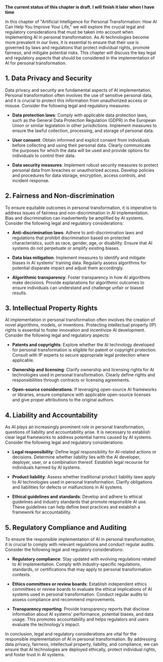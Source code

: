 **The current status of this chapter is draft. I will finish it later when I have time**

In this chapter of "Artificial Intelligence for Personal Transformation: How AI Can Help You Improve Your Life," we will explore the crucial legal and regulatory considerations that must be taken into account when implementing AI in personal transformation. As AI technologies become more prevalent in our lives, it is essential to ensure that their use is governed by laws and regulations that protect individual rights, promote fairness, and mitigate potential risks. This chapter will discuss the key legal and regulatory aspects that should be considered in the implementation of AI for personal transformation.

**1. Data Privacy and Security**
--------------------------------

Data privacy and security are fundamental aspects of AI implementation. Personal transformation often involves the use of sensitive personal data, and it is crucial to protect this information from unauthorized access or misuse. Consider the following legal and regulatory measures:

* **Data protection laws**: Comply with applicable data protection laws, such as the General Data Protection Regulation (GDPR) in the European Union or similar legislation in other jurisdictions. Implement measures to ensure the lawful collection, processing, and storage of personal data.

* **User consent**: Obtain informed and explicit consent from individuals before collecting and using their personal data. Clearly communicate the purposes for which the data will be used and provide options for individuals to control their data.

* **Data security measures**: Implement robust security measures to protect personal data from breaches or unauthorized access. Develop policies and procedures for data storage, encryption, access controls, and incident response.

**2. Fairness and Non-discrimination**
--------------------------------------

To ensure equitable outcomes in personal transformation, it is imperative to address issues of fairness and non-discrimination in AI implementation. Bias and discrimination can inadvertently be amplified by AI systems. Consider the following legal and regulatory considerations:

* **Anti-discrimination laws**: Adhere to anti-discrimination laws and regulations that prohibit discrimination based on protected characteristics, such as race, gender, age, or disability. Ensure that AI systems do not perpetuate or amplify existing biases.

* **Data bias mitigation**: Implement measures to identify and mitigate biases in AI systems' training data. Regularly assess algorithms for potential disparate impact and adjust them accordingly.

* **Algorithmic transparency**: Foster transparency in how AI algorithms make decisions. Provide explanations for algorithmic outcomes to ensure individuals can understand and challenge unfair or biased results.

**3. Intellectual Property Rights**
-----------------------------------

AI implementation in personal transformation often involves the creation of novel algorithms, models, or inventions. Protecting intellectual property (IP) rights is essential to foster innovation and incentivize AI development. Consider the following legal and regulatory aspects:

* **Patents and copyrights**: Explore whether the AI technology developed for personal transformation is eligible for patent or copyright protection. Consult with IP experts to secure appropriate legal protection where applicable.

* **Ownership and licensing**: Clarify ownership and licensing rights for AI technologies used in personal transformation. Clearly define rights and responsibilities through contracts or licensing agreements.

* **Open-source considerations**: If leveraging open-source AI frameworks or libraries, ensure compliance with applicable open-source licenses and give proper attributions to the original authors.

**4. Liability and Accountability**
-----------------------------------

As AI plays an increasingly prominent role in personal transformation, questions of liability and accountability arise. It is necessary to establish clear legal frameworks to address potential harms caused by AI systems. Consider the following legal and regulatory considerations:

* **Legal responsibility**: Define legal responsibility for AI-related actions or decisions. Determine whether liability lies with the AI developer, deployer, user, or a combination thereof. Establish legal recourse for individuals harmed by AI systems.

* **Product liability**: Assess whether traditional product liability laws apply to AI technologies used in personal transformation. Clarify obligations and liabilities for defects or malfunctions in AI systems.

* **Ethical guidelines and standards**: Develop and adhere to ethical guidelines and industry standards that promote responsible AI use. These guidelines can help define best practices and establish a framework for accountability.

**5. Regulatory Compliance and Auditing**
-----------------------------------------

To ensure the responsible implementation of AI in personal transformation, it is crucial to comply with relevant regulations and conduct regular audits. Consider the following legal and regulatory considerations:

* **Regulatory compliance**: Stay updated with evolving regulations related to AI implementation. Comply with industry-specific regulations, standards, or certifications that may apply to personal transformation contexts.

* **Ethics committees or review boards**: Establish independent ethics committees or review boards to evaluate the ethical implications of AI systems used in personal transformation. Conduct regular audits to assess compliance and recommend improvements.

* **Transparency reporting**: Provide transparency reports that disclose information about AI systems' performance, potential biases, and data usage. This promotes accountability and helps regulators and users evaluate the technology's impact.

In conclusion, legal and regulatory considerations are vital for the responsible implementation of AI in personal transformation. By addressing data privacy, fairness, intellectual property, liability, and compliance, we can ensure that AI technologies are deployed ethically, protect individual rights, and foster trust in AI systems.
